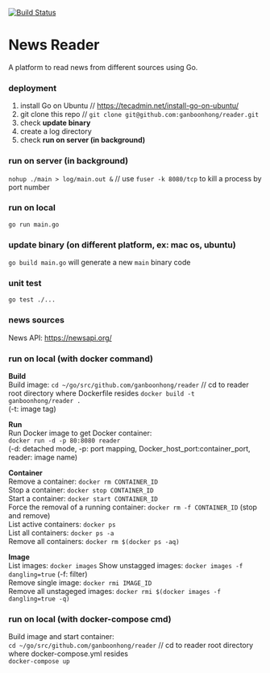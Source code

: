 [![Build Status](http://y-note.ddns.net:8080/buildStatus/icon?job=newsreader)](http://y-note.ddns.net:8080/job/newsreader/)

# News Reader
A platform to read news from different sources using Go.

### deployment
1. install Go on Ubuntu // https://tecadmin.net/install-go-on-ubuntu/
2. git clone this repo // `git clone git@github.com:ganboonhong/reader.git`
3. check **update binary**
4. create a log directory
5. check **run on server (in background)**

### run on server (in background)
`nohup ./main > log/main.out &` // use `fuser -k 8080/tcp` to kill a process by port number

### run on local
`go run main.go`

### update binary (on different platform, ex: mac os, ubuntu)
`go build main.go` will generate a new `main` binary code

### unit test
`go test ./...`

### news sources
News API: https://newsapi.org/

### run on local (with docker command)
**Build**  
Build image:
`cd ~/go/src/github.com/ganboonhong/reader`  // cd to reader root directory where Dockerfile resides
`docker build -t ganboonhong/reader .`  
(-t: image tag)

**Run**  
Run Docker image to get Docker container:  
`docker run -d -p 80:8080 reader`  
(-d: detached mode, -p: port mapping,  Docker_host_port:container_port, reader: image name)

**Container**  
Remove a container: `docker rm CONTAINER_ID`  
Stop a container: `docker stop CONTAINER_ID`  
Start a container: `docker start CONTAINER_ID`  
Force the removal of a running container: `docker rm -f CONTAINER_ID` (stop and remove)  
List active containers: `docker ps`  
List all containers: `docker ps -a`  
Remove all containers: `docker rm $(docker ps -aq)`  

**Image**  
List images: `docker images`
Show unstagged images: `docker images -f dangling=true` (-f: filter)  
Remove single image: `docker rmi IMAGE_ID`  
Remove all unstageged images: `docker rmi $(docker images -f dangling=true -q)`


### run on local (with docker-compose cmd)
Build image and start container:  
`cd ~/go/src/github.com/ganboonhong/reader`  // cd to reader root directory where docker-compose.yml resides  
`docker-compose up`  
